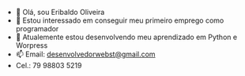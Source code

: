 - 👋 Olá, sou Eribaldo Oliveira
- 👀 Estou interessado em conseguir meu primeiro emprego como programador
- 🌱 Atualemente estou desenvolvendo meu aprendizado em Python e Worpress
- 📫 Email: desenvolvedorwebst@gmail.com
- Cel.: 79 98803 5219

<!---
EribaldoOliveira/EribaldoOliveira is a ✨ special ✨ repository because its `README.md` (this file) appears on your GitHub profile.
You can click the Preview link to take a look at your changes.
--->
